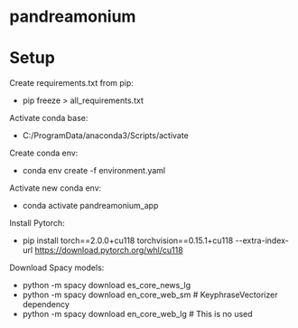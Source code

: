 # pandreamonium

# Setup
Create requirements.txt from pip:
- pip freeze > all_requirements.txt

Activate conda base:
- C:/ProgramData/anaconda3/Scripts/activate

Create conda env:
- conda env create -f environment.yaml

Activate new conda env:
- conda activate pandreamonium_app

Install Pytorch:
- pip install torch==2.0.0+cu118 torchvision==0.15.1+cu118 --extra-index-url https://download.pytorch.org/whl/cu118

Download Spacy models:
- python -m spacy download es_core_news_lg
- python -m spacy download en_core_web_sm  # KeyphraseVectorizer dependency
- python -m spacy download en_core_web_lg  # This is no used